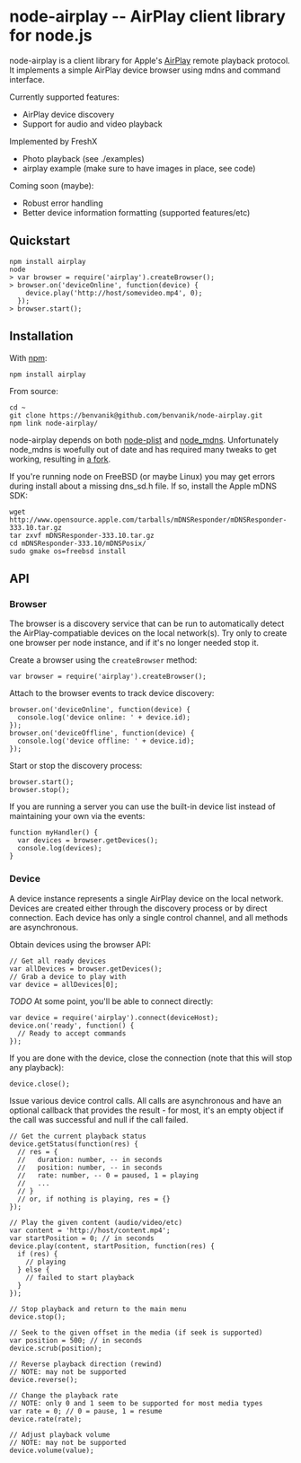 node-airplay -- AirPlay client library for node.js
====================================

node-airplay is a client library for Apple's
[AirPlay](http://en.wikipedia.org/wiki/AirPlay) remote playback protocol.
It implements a simple AirPlay device browser using mdns and command interface.

Currently supported features:

* AirPlay device discovery
* Support for audio and video playback

Implemented by FreshX

* Photo playback (see ./examples)
* airplay example (make sure to have images in place, see code)

Coming soon (maybe):

* Robust error handling
* Better device information formatting (supported features/etc)

## Quickstart

    npm install airplay
    node
    > var browser = require('airplay').createBrowser();
    > browser.on('deviceOnline', function(device) {
        device.play('http://host/somevideo.mp4', 0);
      });
    > browser.start();

## Installation

With [npm](http://npmjs.org):

    npm install airplay

From source:

    cd ~
    git clone https://benvanik@github.com/benvanik/node-airplay.git
    npm link node-airplay/

node-airplay depends on both
[node-plist](https://github.com/TooTallNate/node-plist) and
[node_mdns](https://github.com/agnat/node_mdns). Unfortunately
node_mdns is woefully out of date and has required many tweaks to get working,
resulting in [a fork](https://github.com/benvanik/node_mdns).

If you're running node on FreeBSD (or maybe Linux) you may get errors during
install about a missing dns_sd.h file. If so, install the Apple mDNS SDK:

    wget http://www.opensource.apple.com/tarballs/mDNSResponder/mDNSResponder-333.10.tar.gz
    tar zxvf mDNSResponder-333.10.tar.gz
    cd mDNSResponder-333.10/mDNSPosix/
    sudo gmake os=freebsd install

## API

### Browser

The browser is a discovery service that can be run to automatically detect the
AirPlay-compatiable devices on the local network(s). Try only to create one
browser per node instance, and if it's no longer needed stop it.

Create a browser using the `createBrowser` method:

    var browser = require('airplay').createBrowser();

Attach to the browser events to track device discovery:

    browser.on('deviceOnline', function(device) {
      console.log('device online: ' + device.id);
    });
    browser.on('deviceOffline', function(device) {
      console.log('device offline: ' + device.id);
    });

Start or stop the discovery process:

    browser.start();
    browser.stop();

If you are running a server you can use the built-in device list instead of
maintaining your own via the events:

    function myHandler() {
      var devices = browser.getDevices();
      console.log(devices);
    }

### Device

A device instance represents a single AirPlay device on the local network.
Devices are created either through the discovery process or by direct
connection. Each device has only a single control channel, and all methods are
asynchronous.

Obtain devices using the browser API:

    // Get all ready devices
    var allDevices = browser.getDevices();
    // Grab a device to play with
    var device = allDevices[0];

*TODO* At some point, you'll be able to connect directly:

    var device = require('airplay').connect(deviceHost);
    device.on('ready', function() {
      // Ready to accept commands
    });

If you are done with the device, close the connection (note that this will stop
any playback):

    device.close();

Issue various device control calls. All calls are asynchronous and have an
optional callback that provides the result - for most, it's an empty object if
the call was successful and null if the call failed.

    // Get the current playback status
    device.getStatus(function(res) {
      // res = {
      //   duration: number, -- in seconds
      //   position: number, -- in seconds
      //   rate: number, -- 0 = paused, 1 = playing
      //   ...
      // }
      // or, if nothing is playing, res = {}
    });

    // Play the given content (audio/video/etc)
    var content = 'http://host/content.mp4';
    var startPosition = 0; // in seconds
    device.play(content, startPosition, function(res) {
      if (res) {
        // playing
      } else {
        // failed to start playback
      }
    });

    // Stop playback and return to the main menu
    device.stop();

    // Seek to the given offset in the media (if seek is supported)
    var position = 500; // in seconds
    device.scrub(position);

    // Reverse playback direction (rewind)
    // NOTE: may not be supported
    device.reverse();

    // Change the playback rate
    // NOTE: only 0 and 1 seem to be supported for most media types
    var rate = 0; // 0 = pause, 1 = resume
    device.rate(rate);

    // Adjust playback volume
    // NOTE: may not be supported
    device.volume(value);

